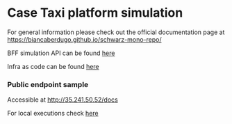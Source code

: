 # Case Taxi platform simulation

For general information please check out the official documentation page at https://biancaberdugo.github.io/schwarz-mono-repo/

BFF simulation API can be found [here](src/README.md)

Infra as code can be found [here](infrastructure/README.md)

### Public endpoint sample

Accessible at http://35.241.50.52/docs

For local executions check [here](src/README.md)
